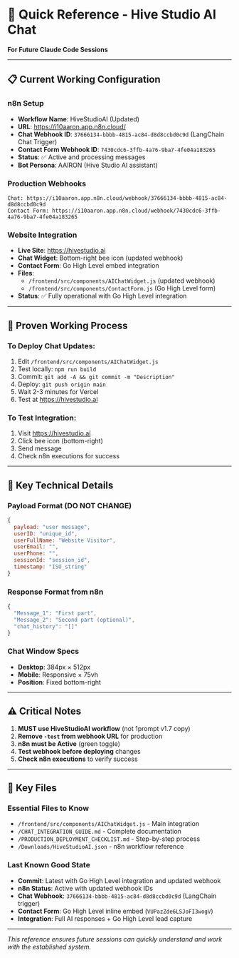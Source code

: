 # 🚀 Quick Reference - Hive Studio AI Chat

**For Future Claude Code Sessions**

---

## 📋 Current Working Configuration

### n8n Setup
- **Workflow Name**: HiveStudioAI (Updated)
- **URL**: https://i10aaron.app.n8n.cloud/
- **Chat Webhook ID**: `37666134-bbbb-4815-ac84-d8d8ccbd0c9d` (LangChain Chat Trigger)
- **Contact Form Webhook ID**: `7430cdc6-3ffb-4a76-9ba7-4fe04a183265`
- **Status**: ✅ Active and processing messages
- **Bot Persona**: AAIRON (Hive Studio AI assistant)

### Production Webhooks
```
Chat: https://i10aaron.app.n8n.cloud/webhook/37666134-bbbb-4815-ac84-d8d8ccbd0c9d
Contact Form: https://i10aaron.app.n8n.cloud/webhook/7430cdc6-3ffb-4a76-9ba7-4fe04a183265
```

### Website Integration
- **Live Site**: https://hivestudio.ai
- **Chat Widget**: Bottom-right bee icon (updated webhook)
- **Contact Form**: Go High Level embed integration
- **Files**: 
  - `/frontend/src/components/AIChatWidget.js` (updated webhook)
  - `/frontend/src/components/ContactForm.js` (Go High Level form)
- **Status**: ✅ Fully operational with Go High Level integration

---

## 🎯 Proven Working Process

### To Deploy Chat Updates:
1. Edit `/frontend/src/components/AIChatWidget.js`
2. Test locally: `npm run build`
3. Commit: `git add -A && git commit -m "Description"`
4. Deploy: `git push origin main`
5. Wait 2-3 minutes for Vercel
6. Test at https://hivestudio.ai

### To Test Integration:
1. Visit https://hivestudio.ai
2. Click bee icon (bottom-right)
3. Send message
4. Check n8n executions for success

---

## 🔧 Key Technical Details

### Payload Format (DO NOT CHANGE)
```javascript
{
  payload: "user message",
  userID: "unique_id", 
  userFullName: "Website Visitor",
  userEmail: "",
  userPhone: "",
  sessionId: "session_id",
  timestamp: "ISO_string"
}
```

### Response Format from n8n
```javascript
{
  "Message_1": "First part",
  "Message_2": "Second part (optional)",
  "chat_history": "[]"
}
```

### Chat Window Specs
- **Desktop**: 384px × 512px
- **Mobile**: Responsive × 75vh
- **Position**: Fixed bottom-right

---

## ⚠️ Critical Notes

1. **MUST use HiveStudioAI workflow** (not 1prompt v1.7 copy)
2. **Remove `-test` from webhook URL** for production
3. **n8n must be Active** (green toggle)
4. **Test webhook before deploying** changes
5. **Check n8n executions** to verify success

---

## 📁 Key Files

### Essential Files to Know
- `/frontend/src/components/AIChatWidget.js` - Main integration
- `/CHAT_INTEGRATION_GUIDE.md` - Complete documentation  
- `/PRODUCTION_DEPLOYMENT_CHECKLIST.md` - Step-by-step process
- `/Downloads/HiveStudioAI.json` - n8n workflow reference

### Last Known Good State  
- **Commit**: Latest with Go High Level integration and updated webhook
- **n8n Status**: Active with updated webhook IDs
- **Chat Webhook**: `37666134-bbbb-4815-ac84-d8d8ccbd0c9d` (LangChain trigger)
- **Contact Form**: Go High Level inline embed (`VUPazZde6LSJoFI3wogV`)
- **Integration**: Full AI responses + Go High Level lead capture

---

*This reference ensures future sessions can quickly understand and work with the established system.*